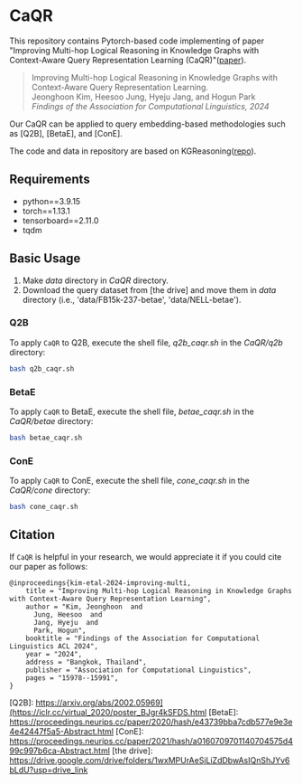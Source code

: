 # CaQR
This repository contains Pytorch-based code implementing of paper "Improving Multi-hop Logical Reasoning in Knowledge Graphs with Context-Aware Query Representation Learning (CaQR)"([paper]).

> Improving Multi-hop Logical Reasoning in Knowledge Graphs with Context-Aware Query Representation Learning.\
> Jeonghoon Kim, Heesoo Jung, Hyeju Jang, and Hogun Park\
> _Findings of the Association for Computational Linguistics, 2024_

Our CaQR can be applied to query embedding-based methodologies such as [Q2B], [BetaE], and [ConE].

The code and data in repository are based on KGReasoning([repo]).

## Requirements
* python==3.9.15
* torch==1.13.1
* tensorboard==2.11.0
* tqdm


## Basic Usage
1. Make _data_ directory in _CaQR_ directory.
2. Download the query dataset from [the drive] and move them in _data_ directory (i.e., 'data/FB15k-237-betae', 'data/NELL-betae').
   
### Q2B
To apply `CaQR` to Q2B, execute the shell file, _q2b_caqr.sh_ in the _CaQR/q2b_ directory:
```bash
bash q2b_caqr.sh
```

### BetaE
To apply `CaQR` to BetaE, execute the shell file, _betae_caqr.sh_ in the _CaQR/betae_ directory:
```bash
bash betae_caqr.sh
```

### ConE
To apply `CaQR` to ConE, execute the shell file, _cone_caqr.sh_ in the _CaQR/cone_ directory:
```bash
bash cone_caqr.sh
```

## Citation
If `CaQR` is helpful in your research, we would appreciate it if you could cite our paper as follows:

```
@inproceedings{kim-etal-2024-improving-multi,
    title = "Improving Multi-hop Logical Reasoning in Knowledge Graphs with Context-Aware Query Representation Learning",
    author = "Kim, Jeonghoon  and
      Jung, Heesoo  and
      Jang, Hyeju  and
      Park, Hogun",
    booktitle = "Findings of the Association for Computational Linguistics ACL 2024",
    year = "2024",
    address = "Bangkok, Thailand",
    publisher = "Association for Computational Linguistics",
    pages = "15978--15991",
}
```






<!--![CaQR applied on _ip_ query.](./fig/caqr.png)-->

[repo]: https://github.com/snap-stanford/KGReasoning
[paper]: https://arxiv.org/abs/2406.07034
[Q2B]: https://arxiv.org/abs/2002.05969](https://iclr.cc/virtual_2020/poster_BJgr4kSFDS.html
[BetaE]: https://proceedings.neurips.cc/paper/2020/hash/e43739bba7cdb577e9e3e4e42447f5a5-Abstract.html
[ConE]: https://proceedings.neurips.cc/paper/2021/hash/a0160709701140704575d499c997b6ca-Abstract.html
[the drive]: https://drive.google.com/drive/folders/1wxMPUrAeSjLiZdDbwAsIQnShJYv6bLdU?usp=drive_link
